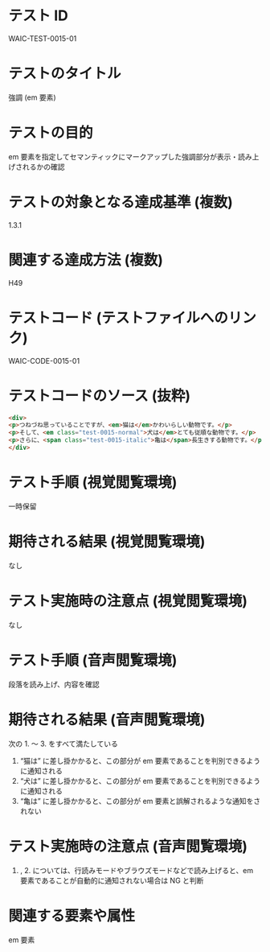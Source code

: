 

# テスト ID
WAIC-TEST-0015-01

# テストのタイトル
強調 (em 要素)

# テストの目的
em 要素を指定してセマンティックにマークアップした強調部分が表示・読み上げされるかの確認

# テストの対象となる達成基準 (複数)
1.3.1

# 関連する達成方法 (複数)
H49

# テストコード (テストファイルへのリンク)
WAIC-CODE-0015-01

# テストコードのソース (抜粋)
```html
<div>
<p>つねづね思っていることですが、<em>猫は</em>かわいらしい動物です。</p>
<p>そして、<em class="test-0015-normal">犬は</em>とても従順な動物です。</p>
<p>さらに、<span class="test-0015-italic">亀は</span>長生きする動物です。</p>
</div>

```
# テスト手順 (視覚閲覧環境)
一時保留

# 期待される結果 (視覚閲覧環境)
なし

# テスト実施時の注意点 (視覚閲覧環境)
なし

# テスト手順 (音声閲覧環境)
段落を読み上げ、内容を確認

# 期待される結果 (音声閲覧環境)
次の 1. 〜 3. をすべて満たしている
1. “猫は” に差し掛かかると、この部分が em 要素であることを判別できるように通知される
2. “犬は” に差し掛かかると、この部分が em 要素であることを判別できるように通知される
3. “亀は” に差し掛かかると、この部分が em 要素と誤解されるような通知をされない

# テスト実施時の注意点 (音声閲覧環境)
1. , 2. については、行読みモードやブラウズモードなどで読み上げると、em 要素であることが自動的に通知されない場合は NG と判断

# 関連する要素や属性
em 要素


